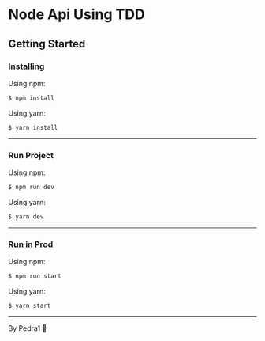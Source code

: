 # Node Api Using TDD

## Getting Started

### Installing
Using npm:

```bash
$ npm install 
```

Using yarn:

```bash
$ yarn install
```
<hr/>

### Run Project
Using npm:

```bash
$ npm run dev 
```

Using yarn:

```bash
$ yarn dev
```
<hr/>

### Run in Prod
Using npm:

```bash
$ npm run start 
```

Using yarn:

```bash
$ yarn start
```

<hr/>

By Pedra1 🥳
